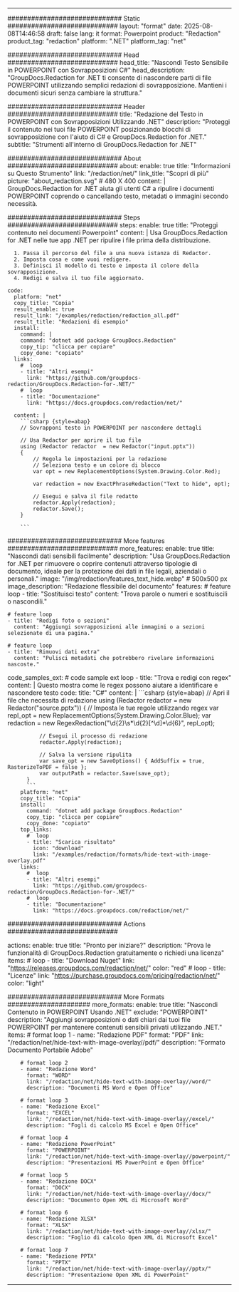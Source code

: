 
---
############################# Static ############################
layout: "format"
date:  2025-08-08T14:46:58
draft: false
lang: it
format: Powerpoint
product: "Redaction"
product_tag: "redaction"
platform: ".NET"
platform_tag: "net"

############################# Head ############################
head_title: "Nascondi Testo Sensibile in POWERPOINT con Sovrapposizioni C#"
head_description: "GroupDocs.Redaction for .NET ti consente di nascondere parti di file POWERPOINT utilizzando semplici redazioni di sovrapposizione. Mantieni i documenti sicuri senza cambiare la struttura."

############################# Header ############################
title: "Redazione del Testo in POWERPOINT con Sovrapposizioni Utilizzando .NET" 
description: "Proteggi il contenuto nei tuoi file POWERPOINT posizionando blocchi di sovrapposizione con l'aiuto di C# e GroupDocs.Redaction for .NET."
subtitle: "Strumenti all'interno di GroupDocs.Redaction for .NET" 

############################# About ############################
about:
    enable: true
    title: "Informazioni su Questo Strumento"
    link: "/redaction/net/"
    link_title: "Scopri di più"
    picture: "about_redaction.svg" # 480 X 400
    content: |
       GroupDocs.Redaction for .NET aiuta gli utenti C# a ripulire i documenti POWERPOINT coprendo o cancellando testo, metadati o immagini secondo necessità.

############################# Steps ############################
steps:
    enable: true
    title: "Proteggi contenuto nei documenti Powerpoint"
    content: |
      Usa GroupDocs.Redaction for .NET nelle tue app .NET per ripulire i file prima della distribuzione.
      
      1. Passa il percorso del file a una nuova istanza di Redactor.
      2. Imposta cosa e come vuoi redigere.
      3. Definisci il modello di testo e imposta il colore della sovrapposizione.
      4. Redigi e salva il tuo file aggiornato.
   
    code:
      platform: "net"
      copy_title: "Copia"
      result_enable: true
      result_link: "/examples/redaction/redaction_all.pdf"
      result_title: "Redazioni di esempio"
      install:
        command: |
        command: "dotnet add package GroupDocs.Redaction"
        copy_tip: "clicca per copiare"
        copy_done: "copiato"
      links:
        #  loop
        - title: "Altri esempi"
          link: "https://github.com/groupdocs-redaction/GroupDocs.Redaction-for-.NET/"
        #  loop
        - title: "Documentazione"
          link: "https://docs.groupdocs.com/redaction/net/"
          
      content: |
        ```csharp {style=abap}
        // Sovrapponi testo in POWERPOINT per nascondere dettagli

        // Usa Redactor per aprire il tuo file
        using (Redactor redactor  = new Redactor("input.pptx"))
        {
            // Regola le impostazioni per la redazione
            // Seleziona testo e un colore di blocco
            var opt = new ReplacementOptions(System.Drawing.Color.Red);
            
            var redaction = new ExactPhraseRedaction("Text to hide", opt);

            // Esegui e salva il file redatto
            redactor.Apply(redaction);
            redactor.Save();
        }
        
        ```            


############################# More features ############################
more_features:
  enable: true
  title: "Nascondi dati sensibili facilmente"
  description: "Usa GroupDocs.Redaction for .NET per rimuovere o coprire contenuti attraverso tipologie di documento, ideale per la protezione dei dati in file legali, aziendali o personali."
  image: "/img/redaction/features_text_hide.webp" # 500x500 px
  image_description: "Redazione flessibile del documento"
  features:
    # feature loop
    - title: "Sostituisci testo"
      content: "Trova parole o numeri e sostituiscili o nascondili."

    # feature loop
    - title: "Redigi foto o sezioni"
      content: "Aggiungi sovrapposizioni alle immagini o a sezioni selezionate di una pagina."

    # feature loop
    - title: "Rimuovi dati extra"
      content: "Pulisci metadati che potrebbero rivelare informazioni nascoste."
      
  code_samples_ext:
    # code sample ext loop
    - title: "Trova e redigi con regex"
      content: |
        Questo mostra come le regex possono aiutare a identificare e nascondere testo
      code:
        title: "C#"
        content: |
          ```csharp {style=abap}
          //  Apri il file che necessita di redazione
          using (Redactor redactor  = new Redactor("source.pptx"))
          {
              // Imposta le tue regole utilizzando regex
              var repl_opt = new ReplacementOptions(System.Drawing.Color.Blue);
              var redaction = new RegexRedaction("\\d{2}\\s*\\d{2}[^\\d]*\\d{6}", repl_opt);

              // Esegui il processo di redazione
              redactor.Apply(redaction);

              // Salva la versione ripulita
              var save_opt = new SaveOptions() { AddSuffix = true, RasterizeToPDF = false };
              var outputPath = redactor.Save(save_opt);
          }
          ```
        platform: "net"
        copy_title: "Copia"
        install:
          command: "dotnet add package GroupDocs.Redaction"
          copy_tip: "clicca per copiare"
          copy_done: "copiato"
        top_links:
          #  loop
          - title: "Scarica risultato"
            icon: "download"
            link: "/examples/redaction/formats/hide-text-with-image-overlay.pdf"
        links:
          #  loop
          - title: "Altri esempi"
            link: "https://github.com/groupdocs-redaction/GroupDocs.Redaction-for-.NET/"
          #  loop
          - title: "Documentazione"
            link: "https://docs.groupdocs.com/redaction/net/"


############################# Actions ############################

actions:
  enable: true
  title: "Pronto per iniziare?"
  description: "Prova le funzionalità di GroupDocs.Redaction gratuitamente o richiedi una licenza"
  items:
    #  loop
    - title: "Download Nuget"
      link: "https://releases.groupdocs.com/redaction/net/"
      color: "red"
        #  loop
    - title: "Licenze"
      link: "https://purchase.groupdocs.com/pricing/redaction/net/"
      color: "light"


############################# More Formats #####################
more_formats:
    enable: true
    title: "Nascondi Contenuto in POWERPOINT Usando .NET"
    exclude: "POWERPOINT"
    description: "Aggiungi sovrapposizioni o dati chiari dai tuoi file POWERPOINT per mantenere contenuti sensibili privati utilizzando .NET."
    items: 
        # format loop 1
        - name: "Redazione PDF"
          format: "PDF"
          link: "/redaction/net/hide-text-with-image-overlay//pdf/"
          description: "Formato Documento Portabile Adobe"

        # format loop 2
        - name: "Redazione Word"
          format: "WORD"
          link: "/redaction/net/hide-text-with-image-overlay//word/"
          description: "Documenti MS Word e Open Office"
          
        # format loop 3
        - name: "Redazione Excel"
          format: "EXCEL"
          link: "/redaction/net/hide-text-with-image-overlay//excel/"
          description: "Fogli di calcolo MS Excel e Open Office"

        # format loop 4
        - name: "Redazione PowerPoint"
          format: "POWERPOINT"
          link: "/redaction/net/hide-text-with-image-overlay//powerpoint/"
          description: "Presentazioni MS PowerPoint e Open Office"

        # format loop 5
        - name: "Redazione DOCX"
          format: "DOCX"
          link: "/redaction/net/hide-text-with-image-overlay//docx/"
          description: "Documento Open XML di Microsoft Word"
          
        # format loop 6
        - name: "Redazione XLSX"
          format: "XLSX"
          link: "/redaction/net/hide-text-with-image-overlay//xlsx/"
          description: "Foglio di calcolo Open XML di Microsoft Excel"
          
        # format loop 7
        - name: "Redazione PPTX"
          format: "PPTX"
          link: "/redaction/net/hide-text-with-image-overlay//pptx/"
          description: "Presentazione Open XML di PowerPoint"


---